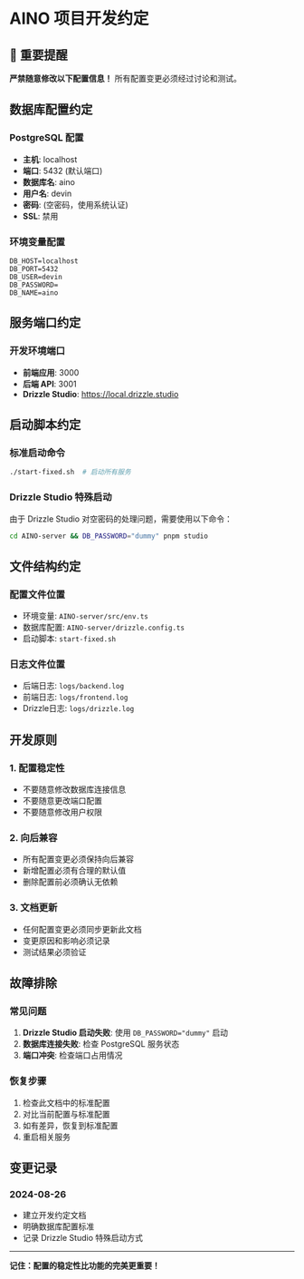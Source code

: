 # AINO 项目开发约定

## 🚨 重要提醒
**严禁随意修改以下配置信息！** 所有配置变更必须经过讨论和测试。

## 数据库配置约定

### PostgreSQL 配置
- **主机**: localhost
- **端口**: 5432 (默认端口)
- **数据库名**: aino
- **用户名**: devin
- **密码**: (空密码，使用系统认证)
- **SSL**: 禁用

### 环境变量配置
```env
DB_HOST=localhost
DB_PORT=5432
DB_USER=devin
DB_PASSWORD=
DB_NAME=aino
```

## 服务端口约定

### 开发环境端口
- **前端应用**: 3000
- **后端 API**: 3001
- **Drizzle Studio**: https://local.drizzle.studio

## 启动脚本约定

### 标准启动命令
```bash
./start-fixed.sh  # 启动所有服务
```

### Drizzle Studio 特殊启动
由于 Drizzle Studio 对空密码的处理问题，需要使用以下命令：
```bash
cd AINO-server && DB_PASSWORD="dummy" pnpm studio
```

## 文件结构约定

### 配置文件位置
- 环境变量: `AINO-server/src/env.ts`
- 数据库配置: `AINO-server/drizzle.config.ts`
- 启动脚本: `start-fixed.sh`

### 日志文件位置
- 后端日志: `logs/backend.log`
- 前端日志: `logs/frontend.log`
- Drizzle日志: `logs/drizzle.log`

## 开发原则

### 1. 配置稳定性
- 不要随意修改数据库连接信息
- 不要随意更改端口配置
- 不要随意修改用户权限

### 2. 向后兼容
- 所有配置变更必须保持向后兼容
- 新增配置必须有合理的默认值
- 删除配置前必须确认无依赖

### 3. 文档更新
- 任何配置变更必须同步更新此文档
- 变更原因和影响必须记录
- 测试结果必须验证

## 故障排除

### 常见问题
1. **Drizzle Studio 启动失败**: 使用 `DB_PASSWORD="dummy"` 启动
2. **数据库连接失败**: 检查 PostgreSQL 服务状态
3. **端口冲突**: 检查端口占用情况

### 恢复步骤
1. 检查此文档中的标准配置
2. 对比当前配置与标准配置
3. 如有差异，恢复到标准配置
4. 重启相关服务

## 变更记录

### 2024-08-26
- 建立开发约定文档
- 明确数据库配置标准
- 记录 Drizzle Studio 特殊启动方式

---

**记住：配置的稳定性比功能的完美更重要！**
